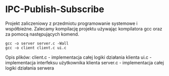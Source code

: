 # IPC-Publish-Subscribe
Projekt zaliczeniowy z przedmiotu programowanie systemowe i współbieżne.
Zalecamy kompilację projektu używając kompilatora gcc oraz za pomocą następujących komend.
```
gcc -o server server.c -Wall
gcc -o client client.c ui.c
```
Opis plików:
client.c - implementacja całej logiki działania klienta
ui.c - implementacja interfeksu użytkownika klienta
server.c - implementacja całej logiki działania serwera
